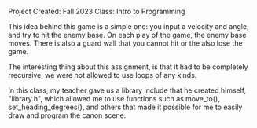 Project Created: Fall 2023
Class: Intro to Programming

This idea behind this game is a simple one: you input a velocity and angle, and try to hit the enemy base. On each play of the game, the enemy base moves. There is also a guard wall that you cannot hit or the also lose the game. 

The interesting thing about this assignment, is that it had to be completely rrecursive, we were not allowed to use loops of any kinds. 

In this class, my teacher gave us a library include that he created himself, "library.h", which allowed me to use functions such as move_to(), set_heading_degrees(), and others that made it possible for me to easily draw and program the canon scene.  

